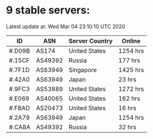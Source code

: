# 9 stable servers:

Latest update at: Wed Mar 04 23:10:10 UTC 2020

| ID | ASN | Server Country | Online |
| -- | --- | -------------- | ------ |
| #.D09B | AS174 | United States | 1254 hrs |
| #.15CF | AS49392 | Russia | 177 hrs |
| #.7F1D | AS63949 | Singapore | 1425 hrs |
| #.42A0 | AS63949 | Japan | 23 hrs |
| #.9FC3 | AS53889 | United States | 1272 hrs |
| #.E069 | AS40065 | United States | 162 hrs |
| #.FBAD | AS20473 | United States | 16 hrs |
| #.2A79 | AS63949 | Japan | 1254 hrs |
| #.CA8A | AS49392 | Russia | 32 hrs |

